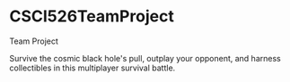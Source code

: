 # CSCI526TeamProject
 Team Project

Survive the cosmic black hole's pull, outplay your opponent, and harness collectibles in this multiplayer survival battle.
